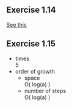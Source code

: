 ## Exercise 1.14 
[See this](http://sicp.readthedocs.io/en/latest/chp1/14.html)

## Exercise 1.15
- times  
5
- order of growth  
  -  space  
  O( log(a) )
  -  number of steps  
  O( log(a) )
